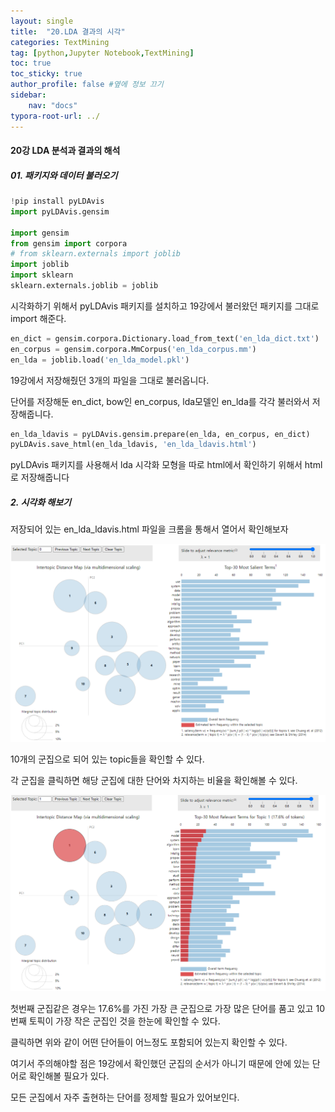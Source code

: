 ```yaml
---
layout: single
title:  "20.LDA 결과의 시각"
categories: TextMining
tag: [python,Jupyter Notebook,TextMining]
toc: true
toc_sticky: true
author_profile: false #옆에 정보 끄기
sidebar: 
    nav: "docs"
typora-root-url: ../
---
```


#### 20강 LDA 분석과 결과의 해석

##### 01. 패키지와 데이터 불러오기

```python
!pip install pyLDAvis
import pyLDAvis.gensim

import gensim
from gensim import corpora
# from sklearn.externals import joblib
import joblib
import sklearn
sklearn.externals.joblib = joblib
```

 시각화하기 위해서  pyLDAvis 패키지를 설치하고 19강에서 불러왔던 패키지를 그대로 import 해준다.

```python
en_dict = gensim.corpora.Dictionary.load_from_text('en_lda_dict.txt')
en_corpus = gensim.corpora.MmCorpus('en_lda_corpus.mm')
en_lda = joblib.load('en_lda_model.pkl')
```

19강에서 저장해줬던 3개의 파일을 그대로 불러옵니다.

단어를 저장해둔 en_dict, bow인 en_corpus, lda모델인 en_lda를 각각 불러와서 저장해줍니다.

```python
en_lda_ldavis = pyLDAvis.gensim.prepare(en_lda, en_corpus, en_dict)
pyLDAvis.save_html(en_lda_ldavis, 'en_lda_ldavis.html')
```

pyLDAvis 패키지를 사용해서 lda 시각화 모형을 따로 html에서 확인하기 위해서 html로 저장해줍니다

##### 2. 시각화 해보기

저장되어 있는 en_lda_ldavis.html 파일을 크롬을 통해서 열어서 확인해보자

![image-20230524150616186](/images/image-20230524150616186.png)

10개의 군집으로 되어 있는 topic들을 확인할 수 있다.

각 군집을 클릭하면 해당 군집에 대한 단어와 차지하는 비율을 확인해볼 수 있다.

![image-20230524150744182](/images/image-20230524150744182.png)

첫번째 군집같은 경우는 17.6%를 가진 가장 큰 군집으로 가장 많은 단어를 품고 있고 10번째 토픽이 가장 작은 군집인 것을 한눈에 확인할 수 있다.

클릭하면 위와 같이 어떤 단어들이 어느정도 포함되어 있는지 확인할 수 있다.

여기서 주의해야할 점은 19강에서 확인했던 군집의 순서가 아니기 때문에 안에 있는 단어로 확인해볼 필요가 있다.

모든 군집에서 자주 출현하는 단어를 정제할 필요가 있어보인다.